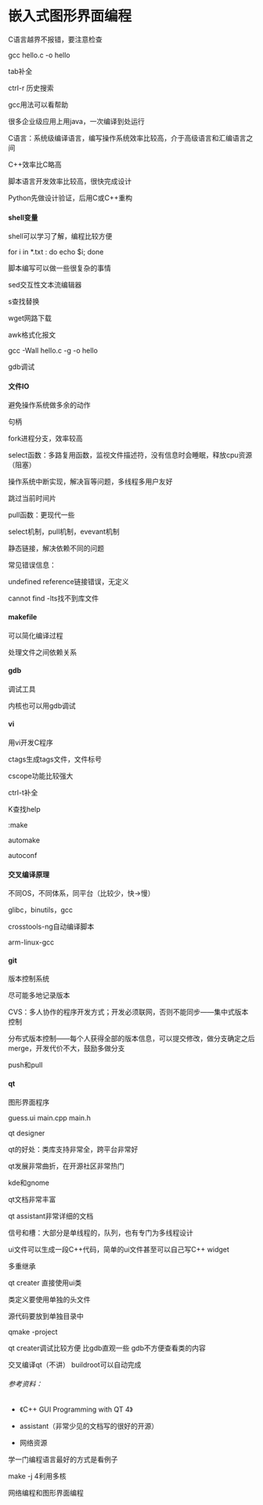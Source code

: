 # 嵌入式图形界面编程

C语言越界不报错，要注意检查

gcc hello.c -o hello

tab补全

ctrl-r 历史搜索

gcc用法可以看帮助

很多企业级应用上用java，一次编译到处运行

C语言：系统级编译语言，编写操作系统效率比较高，介于高级语言和汇编语言之间

C++效率比C略高

脚本语言开发效率比较高，很快完成设计

Python先做设计验证，后用C或C++重构



#### shell变量

shell可以学习了解，编程比较方便

for i in *.txt : do echo $i; done

脚本编写可以做一些很复杂的事情

sed交互性文本流编辑器

s查找替换

wget网路下载

awk格式化报文



gcc -Wall hello.c -g -o hello

gdb调试



#### 文件IO

避免操作系统做多余的动作

句柄

fork进程分支，效率较高

select函数：多路复用函数，监视文件描述符，没有信息时会睡眠，释放cpu资源（阻塞）

操作系统中断实现，解决盲等问题，多线程多用户友好

跳过当前时间片

pull函数：更现代一些

select机制，pull机制，evevant机制



静态链接，解决依赖不同的问题

常见错误信息：

undefined reference链接错误，无定义

cannot find -lts找不到库文件



#### makefile

可以简化编译过程

处理文件之间依赖关系



#### gdb

调试工具

内核也可以用gdb调试



#### vi

用vi开发C程序

ctags生成tags文件，文件标号

cscope功能比较强大

ctrl-t补全

K查找help

:make

automake

autoconf



#### 交叉编译原理

不同OS，不同体系，同平台（比较少，快->慢）

glibc，binutils，gcc

crosstools-ng自动编译脚本



arm-linux-gcc



#### git

版本控制系统

尽可能多地记录版本

CVS：多人协作的程序开发方式；开发必须联网，否则不能同步——集中式版本控制

分布式版本控制——每个人获得全部的版本信息，可以提交修改，做分支确定之后merge，开发代价不大，鼓励多做分支

push和pull



#### qt

图形界面程序

guess.ui  main.cpp  main.h

qt designer

qt的好处：类库支持非常全，跨平台非常好

qt发展非常曲折，在开源社区非常热门

kde和gnome

qt文档非常丰富

qt assistant非常详细的文档

信号和槽：大部分是单线程的，队列，也有专门为多线程设计

ui文件可以生成一段C++代码，简单的ui文件甚至可以自己写C++
widget

多重继承

qt creater 直接使用ui类

类定义要使用单独的头文件

源代码要放到单独目录中

qmake -project

qt creater调试比较方便 比gdb直观一些 gdb不方便查看类的内容



交叉编译qt（不讲） buildroot可以自动完成



###### 参考资料：

* 《C++ GUI Programming with QT 4》


* assistant（非常少见的文档写的很好的开源）
* 网络资源



学一门编程语言最好的方式是看例子



make -j 4利用多核

网络编程和图形界面编程
